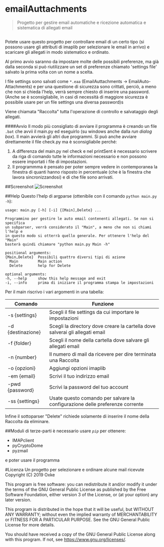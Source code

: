 # emailAuttachments

> Progetto per gestire email automatiche e ricezione automatica e sistematica 
di allegati email

##
Potete usare questo progetto per controllare email di un certo tipo (si 
possono usare gli attributi di imaplib per selezionare le email in arrivo) e 
scaricare gli allegati in modo sistematico e ordinato.

Al primo avvio saranno da impostare molte delle possibili preferenze, ma già 
dalla seconda si può riutilizzare un set di preferenze chiamato 'settings 
file' salvato la prima volta con un nome a scelta.

I file settings sono salvati come `*.eaa` (EmailAuttachments -> 
EmailAuto-Attachments) e per una questione di sicurezza sono crittati, 
perciò, a meno che non si chieda l'help, verrà sempre chiesto di inserire 
una password. (Anche se è sconsigliabile, in casi di necessità di maggiore 
sicurezza è possibile usare per un file settings una diversa password)s

Viene chiamata "Raccolta" tutta l'operazione di controllo e salvataggio degli 
allegati.
  
####Avvio
Il modo più consigliato di avviare il programma è creando un file `.bat` che
avvii il main.py ed eseguirlo (su windows anche dalla _run dialog box_). Il 
main avvierà gli altri due programmi. Si può anche avviare direttamente il 
file check.py ma è sconsigliabile perché:
1. A differenza del main.py nel check e nel printSent è necessario scrivere da 
riga di comando tutte le informazioni necessario e non possono essere 
importati i file di impostazioni.
2. Il programmma è pensato per poter sempre vedere in contemporanea la 
finestra di quanti hanno risposto in percentuale (che è la finestra che 
lavora sincronizzandosi) e di che file sono arrivati.

##Screenshot
![Screenshot](http://oxke.altervista.org/screenshots/Capture.PNG)

##Help
Questo l'help di argparse (ottenibile con il comando `python main.py -h`):
  ```
usage: main.py [-h] [-i] {[Main],Delete} ...

Programmino per gestire le auto email contenenti allegati. Se non si specifica
un subparser, verrà considerato il "Main", a meno che non si chiami l'help e
in questo modo si otterrà quello generale. Per ottenere l'help del "Main"
basterà quindi chiamare "python main.py Main -h"

positional arguments:
  {Main,Delete}  Possibili quattro diversi tipi di azione
    Main         Main action
    Delete       help for Delete

optional arguments:
  -h, --help     show this help message and exit
  -i, --info     prima di iniziare il programma stampa le impostazioni
```

Per il main riscrivo i vari argomenti in una tabella:

Comando | Funzione
------- | --------
-s {settings}| Scegli il file settings da cui importare le impostazioni
-d {destinazione}| Scegli la directory dove creare la cartella dove salverai gli allegati email
-f {folder}| Scegli il nome della cartella dove salvare gli allegati email
-n {number}| Il numero di mail da ricevere per dire terminata una Raccolta
-o {opzioni}| Aggiungi opzioni imaplib
-em {email}| Scrivi il tuo indirizzo email
-pwd {password}| Scrivi la password del tuo account
-ss {settings}| Usate questo comando per salvare la configurazione delle preferenze corrente

Infine il sottoparser "Delete" richiede solamente di inserire il nome della Raccolta da eliminare.

##Moduli di terze-parti
è necessario usare _`pip`_ per ottenere:
* IMAPclient
* pyCryptoDome
* pyzmail

e poter usare il programma

#Licenza
Un progetto per selezionare e ordinare alcune mail ricevute
Copyright (C) 2019 Oxke

This program is free software: you can redistribute it and/or modify
it under the terms of the GNU General Public License as published by
the Free Software Foundation, either version 3 of the License, or
(at your option) any later version.

This program is distributed in the hope that it will be useful,
but WITHOUT ANY WARRANTY; without even the implied warranty of
MERCHANTABILITY or FITNESS FOR A PARTICULAR PURPOSE.  See the
GNU General Public License for more details.

You should have received a copy of the GNU General Public License
along with this program.  If not, see <https://www.gnu.org/licenses/>.
